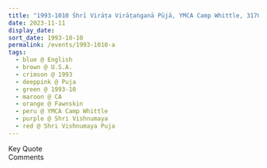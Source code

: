 ```yaml
---
title: "1993-1010 Śhrī Virāṭa Virāṭaṅganā Pūjā, YMCA Camp Whittle, 31701 Rim of the World Drive, Fawnskin (156 kms E of Los Angeles), CA, U.S.A."
date: 2023-11-11
display_date: 
sort_date: 1993-10-10
permalink: /events/1993-1010-a
tags:
  - blue @ English
  - brown @ U.S.A.
  - crimson @ 1993
  - deeppink @ Puja
  - green @ 1993-10
  - maroon @ CA
  - orange @ Fawnskin
  - peru @ YMCA Camp Whittle
  - purple @ Shri Vishnumaya
  - red @ Shri Vishnumaya Puja 
---
```


<wave-list>
  <list-title color="green" width="75">Key Quote</list-title>
  <list-item color="BlanchedAlmond"  width="200"></list-item>
  <list-item color="Lavender"></list-item>
  <list-item color="BlanchedAlmond"></list-item>
</wave-list>

<br>

<wave-list>
  <list-title color="green" width="75">Comments</list-title>
  <list-item color="BlanchedAlmond"  width="200"></list-item>
  <list-item color="Lavender"></list-item>
  <list-item color="BlanchedAlmond"></list-item>
</wave-list>